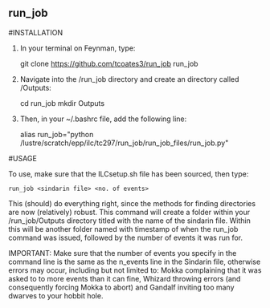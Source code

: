## run_job

#INSTALLATION

1) In your terminal on Feynman, type:

    git clone https://github.com/tcoates3/run_job run_job

2) Navigate into the /run_job directory and create an directory called /Outputs:

    cd run_job
    mkdir Outputs

3) Then, in your ~/.bashrc file, add the following line:

    alias run_job="python /lustre/scratch/epp/ilc/tc297/run_job/run_job_files/run_job.py"

#USAGE

To use, make sure that the ILCsetup.sh file has been sourced, then type:

    run_job <sindarin file> <no. of events>

This (should) do everything right, since the methods for finding directories are now (relatively) robust. This command will create a folder within your /run_job/Outputs directory titled with the name of the sindarin file. Within this will be another folder named with timestamp of when the run_job command was issued, followed by the number of events it was run for.

IMPORTANT: Make sure that the number of events you specify in the command line is the same as the n_events line in the Sindarin file, otherwise errors may occur, including but not limited to: Mokka complaining that it was asked to to more events than it can fine, Whizard throwing errors (and consequently forcing Mokka to abort) and Gandalf inviting too many dwarves to your hobbit hole.
